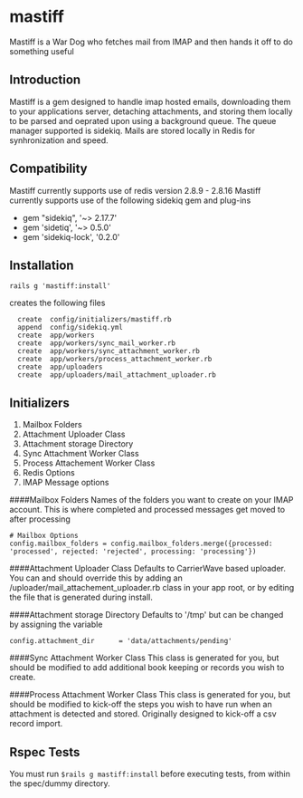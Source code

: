 mastiff
=======

Mastiff is a War Dog who fetches mail from IMAP and then hands it off to do something useful

Introduction
------------

Mastiff is a gem  designed to handle imap hosted emails, downloading them to your applications
server, detaching attachments, and storing them locally to be parsed and oeprated upon using a background
queue.  The queue manager supported is sidekiq.  Mails are stored locally in Redis for synhronization and speed.


Compatibility
-------------
Mastiff currently supports use of redis version 2.8.9 - 2.8.16
Mastiff currently supports use of the following sidekiq gem and plug-ins
 * gem "sidekiq", '~> 2.17.7'
 * gem 'sidetiq', '~> 0.5.0'
 * gem 'sidekiq-lock', '0.2.0'

Installation
------------

    rails g 'mastiff:install'

creates the following files

      create  config/initializers/mastiff.rb
      append  config/sidekiq.yml
      create  app/workers
      create  app/workers/sync_mail_worker.rb
      create  app/workers/sync_attachment_worker.rb
      create  app/workers/process_attachment_worker.rb
      create  app/uploaders
      create  app/uploaders/mail_attachment_uploader.rb


Initializers
-------------
 1. Mailbox Folders
 2. Attachment Uploader Class
 3. Attachment storage Directory
 4.  Sync Attachment Worker Class
 5.  Process Attachement Worker Class
 6.  Redis Options
 7.  IMAP Message options
  
####Mailbox Folders
Names of the folders you want to create on your IMAP account.
This is where completed and processed messages get moved to after processing

    # Mailbox Options
    config.mailbox_folders = config.mailbox_folders.merge({processed: 'processed', rejected: 'rejected', processing: 'processing'})

####Attachment Uploader Class
Defaults to CarrierWave based uploader.  You can and should override this by adding an /uploader/mail_attachement_uploader.rb class in your app root, or by editing the file that is generated during install.

####Attachment storage Directory
Defaults to '/tmp'  but can be changed by assigning the variable

    config.attachment_dir      = 'data/attachments/pending'

####Sync Attachment Worker Class
This class is generated for you, but should be modified to add additional book keeping or records you wish to create.

####Process Attachment Worker Class
This class is generated for you, but should be modified to kick-off the steps you wish to have run when an attachment is detected and stored.  Originally designed to kick-off a csv record import.

  



Rspec Tests
-------------

You must run `$rails g mastiff:install` before executing tests, from within the spec/dummy directory.



